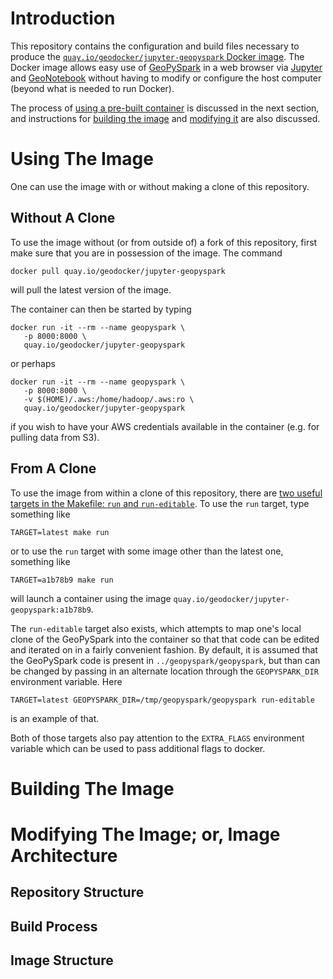 # Introduction #

This repository contains the configuration and build files necessary to produce the [`quay.io/geodocker/jupyter-geopyspark` Docker image](https://quay.io/repository/geodocker/jupyter-geopyspark?tab=tags).
The Docker image allows easy use of [GeoPySpark](https://github.com/locationtech-labs/geopyspark) in a web browser via [Jupyter](https://github.com/jupyter/jupyter/) and [GeoNotebook](https://github.com/opengeoscience/geonotebook) without having to modify or configure the host computer (beyond what is needed to run Docker).

The process of [using a pre-built container](#without-a-clone) is discussed in the next section,
and instructions for [building the image](#building-the-image) and [modifying it](#modifying-the-image-or-image-architecture) are also discussed.

# Using The Image #

One can use the image with or without making a clone of this repository.

## Without A Clone ##

To use the image without (or from outside of) a fork of this repository, first make sure that you are in possession of the image.
The command
```
docker pull quay.io/geodocker/jupyter-geopyspark
```
will pull the latest version of the image.

The container can then be started by typing
```
docker run -it --rm --name geopyspark \
   -p 8000:8000 \
   quay.io/geodocker/jupyter-geopyspark
```
or perhaps
```
docker run -it --rm --name geopyspark \
   -p 8000:8000 \
   -v $(HOME)/.aws:/home/hadoop/.aws:ro \
   quay.io/geodocker/jupyter-geopyspark
```
if you wish to have your AWS credentials available in the container (e.g. for pulling data from S3).

## From A Clone ##

To use the image from within a clone of this repository, there are [two useful targets in the Makefile: `run` and `run-editable`](Makefile#L181-L198).
To use the `run` target, type something like
```
TARGET=latest make run
```
or to use the `run` target with some image other than the latest one, something like
```
TARGET=a1b78b9 make run
```
will launch a container using the image `quay.io/geodocker/jupyter-geopyspark:a1b78b9`.

The `run-editable` target also exists, which attempts to map one's local clone of the GeoPySpark into the container so that that code can be edited and iterated on in a fairly convenient fashion.
By default, it is assumed that the GeoPySpark code is present in `../geopyspark/geopyspark`, but than can be changed by passing in an alternate location through the `GEOPYSPARK_DIR` environment variable.
Here
```
TARGET=latest GEOPYSPARK_DIR=/tmp/geopyspark/geopyspark run-editable
```
is an example of that.

Both of those targets also pay attention to the `EXTRA_FLAGS` environment variable which can be used to pass additional flags to docker.

# Building The Image #

# Modifying The Image; or, Image Architecture #

## Repository Structure ##

## Build Process ##

## Image Structure ##
